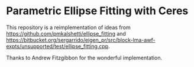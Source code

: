 # Parametric Ellipse Fitting with Ceres

This repository is a reimplementation of ideas from https://github.com/pmkalshetti/ellipse_fitting and https://bitbucket.org/sergarrido/eigen_pr/src/block-lma-awf-expts/unsupported/test/ellipse_fitting.cpp.

Thanks to Andrew Fitzgibbon for the wonderful implementation.